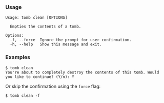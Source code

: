 ### Usage

```
Usage: tomb clean [OPTIONS]

  Empties the contents of a tomb.

Options:
  -f, --force  Ignore the prompt for user confirmation.
  -h, --help   Show this message and exit.
```

### Examples

```
$ tomb clean
You're about to completely destroy the contents of this tomb. Would you like to continue? (Y/n): Y
```

Or skip the confirmation using the `force` flag:

```
$ tomb clean -f
```

